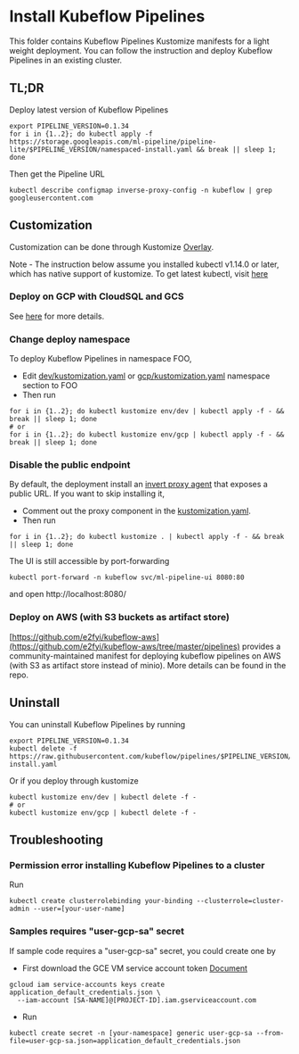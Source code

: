 # Install Kubeflow Pipelines
This folder contains Kubeflow Pipelines Kustomize manifests for a light weight deployment. You can follow the instruction and deploy Kubeflow Pipelines in an existing cluster.


## TL;DR

Deploy latest version of Kubeflow Pipelines
```
export PIPELINE_VERSION=0.1.34
for i in {1..2}; do kubectl apply -f https://storage.googleapis.com/ml-pipeline/pipeline-lite/$PIPELINE_VERSION/namespaced-install.yaml && break || sleep 1; done
```

Then get the Pipeline URL
```
kubectl describe configmap inverse-proxy-config -n kubeflow | grep googleusercontent.com
```

## Customization
Customization can be done through Kustomize [Overlay](https://github.com/kubernetes-sigs/kustomize/blob/master/docs/glossary.md#overlay).

Note - The instruction below assume you installed kubectl v1.14.0 or later, which has native support of kustomize.
To get latest kubectl, visit [here](https://kubernetes.io/docs/tasks/tools/install-kubectl/)

### Deploy on GCP with CloudSQL and GCS
See [here](env/gcp/README.md) for more details.

### Change deploy namespace
To deploy Kubeflow Pipelines in namespace FOO,
- Edit [dev/kustomization.yaml](env/dev/kustomization.yaml) or [gcp/kustomization.yaml](env/gcp/kustomization.yaml) namespace section to FOO
- Then run
```
for i in {1..2}; do kubectl kustomize env/dev | kubectl apply -f - && break || sleep 1; done
# or
for i in {1..2}; do kubectl kustomize env/gcp | kubectl apply -f - && break || sleep 1; done
```

### Disable the public endpoint
By default, the deployment install an [invert proxy agent](https://github.com/google/inverting-proxy) that exposes a public URL. If you want to skip installing it,
- Comment out the proxy component in the [kustomization.yaml](base/kustomization.yaml).
- Then run
```
for i in {1..2}; do kubectl kustomize . | kubectl apply -f - && break || sleep 1; done
```

The UI is still accessible by port-forwarding
```
kubectl port-forward -n kubeflow svc/ml-pipeline-ui 8080:80
```
and open http://localhost:8080/

### Deploy on AWS (with S3 buckets as artifact store)

[https://github.com/e2fyi/kubeflow-aws](https://github.com/e2fyi/kubeflow-aws/tree/master/pipelines)
provides a community-maintained manifest for deploying kubeflow pipelines on AWS
(with S3 as artifact store instead of minio). More details can be found in the repo.

## Uninstall
You can uninstall Kubeflow Pipelines by running
```
export PIPELINE_VERSION=0.1.34
kubectl delete -f https://raw.githubusercontent.com/kubeflow/pipelines/$PIPELINE_VERSION/manifests/kustomize/namespaced-install.yaml
```

Or if you deploy through kustomize
```
kubectl kustomize env/dev | kubectl delete -f -
# or
kubectl kustomize env/gcp | kubectl delete -f -
```

## Troubleshooting

### Permission error installing Kubeflow Pipelines to a cluster
Run
```
kubectl create clusterrolebinding your-binding --clusterrole=cluster-admin --user=[your-user-name]
```

### Samples requires "user-gcp-sa" secret
If sample code requires a "user-gcp-sa" secret, you could create one by
- First download the GCE VM service account token [Document](https://cloud.google.com/iam/docs/creating-managing-service-account-keys#creating_service_account_keys)
```
gcloud iam service-accounts keys create application_default_credentials.json \
  --iam-account [SA-NAME]@[PROJECT-ID].iam.gserviceaccount.com
```
- Run
```
kubectl create secret -n [your-namespace] generic user-gcp-sa --from-file=user-gcp-sa.json=application_default_credentials.json
```
